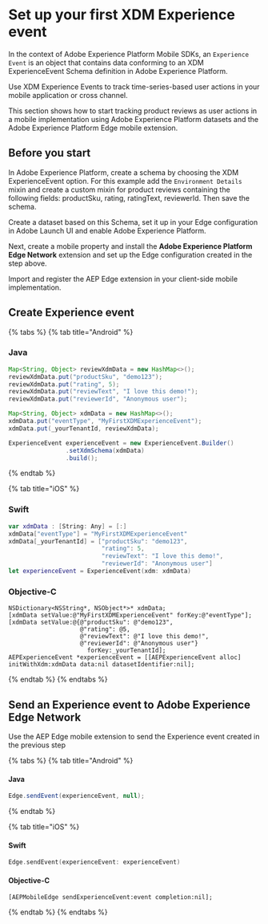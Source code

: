 # Set up your first XDM Experience event

In the context of Adobe Experience Platform Mobile SDKs, an `Experience Event` is an object that contains data conforming to an XDM ExperienceEvent Schema definition in Adobe Experience Platform.

Use XDM Experience Events to track time-series-based user actions in your mobile application or cross channel.

This section shows how to start tracking product reviews as user actions in a mobile implementation using Adobe Experience Platform datasets and the Adobe Experience Platform Edge mobile extension.

## Before you start

In Adobe Experience Platform, create a schema by choosing the XDM ExperienceEvent option. For this example add the `Environment Details` mixin and create a custom mixin for product reviews containing the following fields: productSku, rating, ratingText, reviewerId. Then save the schema.

Create a dataset based on this Schema, set it up in your Edge configuration in Adobe Launch UI and enable Adobe Experience Platform.

Next, create a mobile property and install the **Adobe Experience Platform Edge Network** extension and set up the Edge configuration created in the step above.

Import and register the AEP Edge extension in your client-side mobile implementation.

## Create Experience event

{% tabs %}
{% tab title="Android" %}
### Java

```java
Map<String, Object> reviewXdmData = new HashMap<>();
reviewXdmData.put("productSku", "demo123");
reviewXdmData.put("rating", 5);
reviewXdmData.put("reviewText", "I love this demo!");
reviewXdmData.put("reviewerId", "Anonymous user");

Map<String, Object> xdmData = new HashMap<>();
xdmData.put("eventType", "MyFirstXDMExperienceEvent");
xdmData.put(_yourTenantId, reviewXdmData);

ExperienceEvent experienceEvent = new ExperienceEvent.Builder()
                .setXdmSchema(xdmData)
                .build();
```
{% endtab %}

{% tab title="iOS" %}
### Swift

```swift
var xdmData : [String: Any] = [:]
xdmData["eventType"] = "MyFirstXDMExperienceEvent"
xdmData[_yourTenantId] = ["productSku": "demo123",
                          "rating": 5,
                          "reviewText": "I love this demo!",
                          "reviewerId": "Anonymous user"]
let experienceEvent = ExperienceEvent(xdm: xdmData)
```

### Objective-C

```text
NSDictionary<NSString*, NSObject*>* xdmData;
[xdmData setValue:@"MyFirstXDMExperienceEvent" forKey:@"eventType"];
[xdmData setValue:@{@"productSku": @"demo123",
                    @"rating": @5,
                    @"reviewText": @"I love this demo!",
                    @"reviewerId": @"Anonymous user"}
                      forKey:_yourTenantId];
AEPExperienceEvent *experienceEvent = [[AEPExperienceEvent alloc] initWithXdm:xdmData data:nil datasetIdentifier:nil];
```
{% endtab %}
{% endtabs %}

## Send an Experience event to Adobe Experience Edge Network

Use the AEP Edge mobile extension to send the Experience event created in the previous step

{% tabs %}
{% tab title="Android" %}
#### Java

```java
Edge.sendEvent(experienceEvent, null);
```
{% endtab %}

{% tab title="iOS" %}
#### Swift

```swift
Edge.sendEvent(experienceEvent: experienceEvent)
```

#### Objective-C

```text
[AEPMobileEdge sendExperienceEvent:event completion:nil];
```
{% endtab %}
{% endtabs %}

